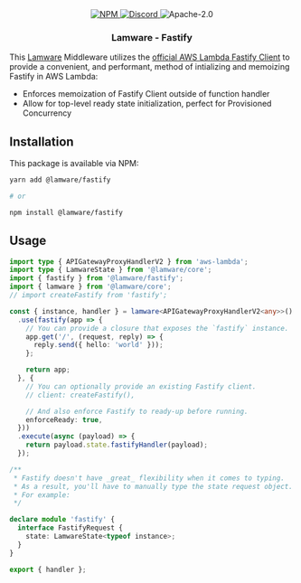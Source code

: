 <div align="center">
  <a href="https://www.npmjs.com/package/@lamware/fastify" target="_blank">
    <img src="https://img.shields.io/npm/v/@lamware/fastify?style=flat-square" alt="NPM" />
  </a>
  <a href="https://discord.gg/3S6AKZ2GR9" target="_blank">
    <img src="https://img.shields.io/discord/123906549860139008?color=7289DA&label=discord&logo=discord&logoColor=FFFFFF&style=flat-square" alt="Discord" />
  </a>
  <img src="https://img.shields.io/npm/l/@lamware/fastify?style=flat-square" alt="Apache-2.0" />
  <h3>Lamware - Fastify</h3>
</div>

This [Lamware](https://github.com/evilkiwi/lamware) Middleware utilizes the [official AWS Lambda Fastify Client](https://github.com/fastify/aws-lambda-fastify) to provide a convenient, and performant, method of intializing and memoizing Fastify in AWS Lambda:

- Enforces memoization of Fastify Client outside of function handler
- Allow for top-level ready state initialization, perfect for Provisioned Concurrency

## Installation

This package is available via NPM:

```bash
yarn add @lamware/fastify

# or

npm install @lamware/fastify
```

## Usage

```typescript
import type { APIGatewayProxyHandlerV2 } from 'aws-lambda';
import type { LamwareState } from '@lamware/core';
import { fastify } from '@lamware/fastify';
import { lamware } from '@lamware/core';
// import createFastify from 'fastify';

const { instance, handler } = lamware<APIGatewayProxyHandlerV2<any>>()
  .use(fastify(app => {
    // You can provide a closure that exposes the `fastify` instance.
    app.get('/', (request, reply) => {
      reply.send({ hello: 'world' }));
    };

    return app;
  }, {
    // You can optionally provide an existing Fastify client.
    // client: createFastify(),

    // And also enforce Fastify to ready-up before running.
    enforceReady: true,
  }))
  .execute(async (payload) => {
    return payload.state.fastifyHandler(payload);
  });

/**
 * Fastify doesn't have _great_ flexibility when it comes to typing.
 * As a result, you'll have to manually type the state request object.
 * For example:
 */

declare module 'fastify' {
  interface FastifyRequest {
    state: LamwareState<typeof instance>;
  }
}

export { handler };
```
